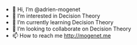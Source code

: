 - 👋 Hi, I’m @adrien-mogenet
- 👀 I’m interested in Decision Theory
- 🌱 I’m currently learning Decision Theory
- 💞️ I’m looking to collaborate on Decision Theory
- 📫 How to reach me http://mogenet.me

<!---
adrien-mogenet/adrien-mogenet is a ✨ special ✨ repository because its `README.md` (this file) appears on your GitHub profile.
You can click the Preview link to take a look at your changes.
--->
